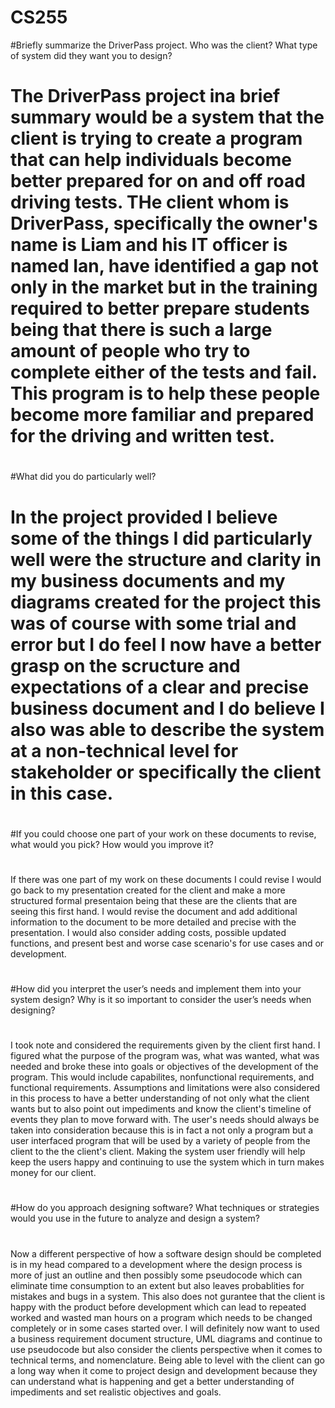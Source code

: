 # CS255
#Briefly summarize the DriverPass project. Who was the client? What type of system did they want you to design?
#
# The DriverPass project ina brief summary would be a system that the client is trying to create a program that can help individuals become better prepared for on and off road driving tests. THe client whom is DriverPass, specifically the owner's name is Liam and his IT officer is named Ian, have identified a gap not only in the market but in the training required to better prepare students being that there is such a large amount of people who try to complete either of the tests and fail. This program is to help these people become more familiar and prepared for the driving and written test.
#
#What did you do particularly well?
#
# In the project provided I believe some of the things I did particularly well were the structure and clarity in my business documents and my diagrams created for the project this was of course with some trial and error but I do feel I now have a better grasp on the scructure and expectations of a clear and precise business document and I do believe I also was able to describe the system at a non-technical level for stakeholder or specifically the client in this case.
#
#If you could choose one part of your work on these documents to revise, what would you pick? How would you improve it?
#
If there was one part of my work on these documents I could revise I would go back to my presentation created for the client and make a more structured formal presentaion being that these are the clients that are seeing this first hand. I would revise the document and add additional information to the document to be more detailed and precise with the presentation. I would also consider adding costs, possible updated functions, and present best and worse case scenario's for use cases and or development.
#
#How did you interpret the user’s needs and implement them into your system design? Why is it so important to consider the user’s needs when designing?
#
I took note and considered the requirements given by the client first hand. I figured what the purpose of the program was, what was wanted, what was needed and broke these into goals or objectives of the development of the program. This would include capabilites, nonfunctional requirements, and functional requirements. Assumptions and limitations were also considered in this process to have a better understanding of not only what the client wants but to also point out impediments and know the client's timeline of events they plan to move forward with. The user's needs should always be taken into consideration because this is in fact a not only a program but a user interfaced program that will be used by a variety of people from the client to the the client's client. Making the system user friendly will help keep the users happy and continuing to use the system which in turn makes money for our client.
#
#How do you approach designing software? What techniques or strategies would you use in the future to analyze and design a system?
#
Now a different perspective of how a software design should be completed is in my head compared to a development where the design process is more of just an outline and then possibly some pseudocode which can eliminate time consumption to an extent but also leaves probablities for mistakes and bugs in a system. This also does not gurantee that the client is happy with the product before development which can lead to repeated worked and wasted man hours on a program which needs to be changed completely or in some cases started over. I will definitely now want to used a business requirement document structure, UML diagrams and continue to use pseudocode but also consider the clients perspective when it comes to technical terms, and nomenclature. Being able to level with the client can go a long way when it come to project design and development because they can understand what is happening and get a better understanding of impediments and set realistic objectives and goals.
#
